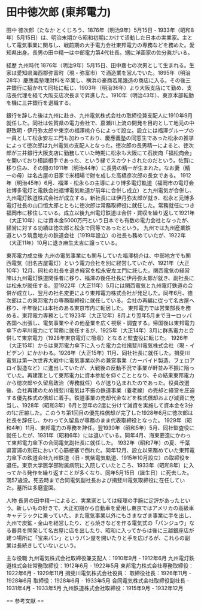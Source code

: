 # 田中徳次郎 (東邦電力)

田中 徳次郎（たなか とくじろう、1876年（明治9年）5月15日 - 1933年（昭和8年）5月15日）は、明治末期から昭和初期にかけて活動した日本の実業家。主として電気事業に関与し、戦前期の大手電力会社東邦電力の専務などを務めた。愛知県出身。長男の田中精一は中部電力第4代社長。甥に洋画家の佐分眞がいる。

経歴
九州時代
1876年（明治9年）5月15日、田中嘉七の次男として生まれる。生家は愛知県海西郡弥富町（現・弥富市）で酒造業を営んでいた。1895年（明治28年）慶應義塾理財科を卒業し、横浜の豪商若尾幾造の商店に入る。その後三井銀行に招かれて同社に転じ、1903年（明治36年）より大阪支店にて勤め、支店長代理を経て大阪支店次長まで昇進した。1910年（明治43年）、東京本部転勤を機に三井銀行を退職する。

銀行を辞した後は九州に赴き、九州電気株式会社の取締役兼支配人に1910年9月就任した。同社は佐賀県の電力会社で、嘉瀬川上流の開発を目的として地元の中野致明・伊丹弥太郎や東京の福澤桃介らによって設立。設立には福澤グループの一員として松永安左エ門も加わっており、慶應義塾の同窓生であった松永の推挙によって徳次郎は九州電気の支配人となった。徳次郎の長男精一によると、徳次郎が三井銀行大阪支店に勤務していた時期に松永も大阪にて石炭商「福松商会」を開いており相談相手であった、という縁でスカウトされたのだという。佐賀に移り住み、その間の1911年（明治44年）に長男の精一が生まれた。なお妻（精一の母）は名古屋の旧家で米相場で財を成した高橋彦次郎の長女である。
1912年（明治45年）6月、福澤・松永らの主導により博多電灯軌道（福岡市の電灯会社博多電灯と電鉄会社福博電気軌道が前年に合併し成立）と九州電気が合併し、九州電灯鉄道株式会社が成立する。新社長には伊丹弥太郎が就き、松永と元博多電灯社長の山口恒太郎とともに徳次郎は常務取締役に就任した。常務就任につき福岡市に移住している。成立以後九州電灯鉄道は合併・買収を繰り返して1921年（大正10年）には資本金5000万円という日本でも有数の電力会社となったが、経営に対する功績は徳次郎と松永で同等であったという。
九州では九州産業鉄道という筑豊地方の鉄道会社（1919年設立）の社長も務めていたが、1922年（大正11年）10月に退き麻生太吉に譲っている。

東邦電力成立後
九州の電気事業にも関与していた福澤桃介は、中部地方でも関西電気（旧名古屋電灯）という電力会社を別に経営していたが、1921年（大正10年）12月、同社の社長を退き経営を松永安左エ門に託した。関西電気の経営陣は九州電灯鉄道関係者に移り、福澤の後任社長に伊丹弥太郎が就き、副社長には松永が就任する。翌1922年（大正11年）5月には関西電気と九州電灯鉄道の合併が成立し、翌月の社名変更により東邦電力株式会社が発足した。同年6月、徳次郎はこの東邦電力の専務取締役に就任している。会社の再編に従って名古屋へ移り、半年後には本社のある東京市内に転居した。
東邦電力では営業部長を務める。東邦電力専務として1923年（大正12年）8月より翌年5月までヨーロッパ各国へ出張し、電気事業やその他産業を広く視察・調査する。帰国後は東邦電力傘下の早川電力にて常務に就任するが、1925年（大正14年）3月に群馬電力と合併して東京電力（1928年東京電灯に吸収）となると監査役に転じた。
1926年（大正15年）からは東邦電力傘下に入った電力会社揖斐川電気株式会社（現・イビデン）にかかわる。1926年（大正15年）11月、同社社長に就任した。揖斐川電気は第一次世界大戦中に電気事業以外の兼営事業（カーバイド製造、フェロアロイ製造など）に進出していたが、大戦後の反動不況で事業が軒並み不振に陥っていた。再建策として東邦電力に資本参加を仰ぐこととなり、その結果東邦電力から徳次郎や久留島政治（専務就任）らが送り込まれたのであった。役員改選後、会社再建のため揖斐川電気は不振の鉄道事業（養老線）の売却と経営を圧迫する優先株式の償却に着手。鉄道事業の売却代金などを株式償却および減資に充当し、1928年（昭和3年）6月と翌年の2度に分けて減資を実施して資本金を3分の1に圧縮した。このうち第1回目の優先株償却が完了した1928年6月に徳次郎は社長を辞任し、かわって久留島が専務のまま代表取締役となった。
1929年（昭和4年）11月、東邦電力の専務を辞任。翌1930年（昭和5年）5月、同社監査役に就任したが、1931年（昭和6年）には退いている。同年4月、海東要造にかわって東邦電力傘下の合同電気副社長に就任した。
1932年（昭和7年）の夏、千葉県富浦の別荘において心筋梗塞で倒れた。同年12月、設立以来務めていた東邦電力傘下の鉄道会社九州鉄道（旧・筑紫電気軌道、1915年10月設立）の取締役を退任。東京大学医学部附属病院に入院していたところ、1933年（昭和8年）に入ってから発作を繰り返すことが多くなり、同年5月15日（誕生日）に死去した。満57歳没。死去時まで合同電気副社長および揖斐川電気取締役に在任していた。墓所は多磨霊園。

人物
長男の田中精一によると、実業家としては経理の手腕に定評があったという。新しいもの好きで、大正初期から自動車を愛用し東京ではアメリカの高級車キャデラックに乗っていた。また電気事業以外にもさまなざま事業に手を出し、九州で炭鉱・金山を経営したり、どら焼きなどを作る電気式の「パンジュウ」なる器具を開発して名古屋に店を出したり、昭和に入ってからは後に三越銀座店が建つ場所に「宝来パン」というパン屋を開いたりと手を広げるが、これらの副業は長続きしていないという。

主な役職
九州電気株式会社取締役兼支配人：1910年9月 - 1912年6月
九州電灯鉄道株式会社常務取締役：1912年6月 - 1922年5月
東邦電力株式会社専務取締役：1922年6月 - 1929年11月
揖斐川電気株式会社役員：
取締役社長：1926年11月 - 1928年6月
取締役：1928年6月 - 1933年5月
合同電気株式会社取締役副社長 - 1931年4月 - 1933年5月
九州鉄道株式会社取締役：1915年9月 - 1932年12月


== 参考文献 ==